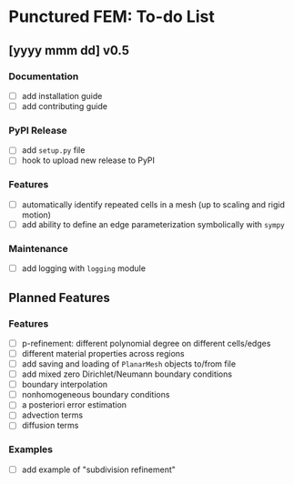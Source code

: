 # Punctured FEM: To-do List


## [yyyy mmm dd] v0.5
### Documentation
- [ ] add installation guide
- [ ] add contributing guide
### PyPI Release
- [ ] add `setup.py` file
- [ ] hook to upload new release to PyPI
### Features
- [ ] automatically identify repeated cells in a mesh (up to scaling and rigid motion)
- [ ] add ability to define an edge parameterization symbolically with `sympy`
### Maintenance
- [ ] add logging with `logging` module


## Planned Features

### Features
- [ ] p-refinement: different polynomial degree on different cells/edges
- [ ] different material properties across regions
- [ ] add saving and loading of `PlanarMesh` objects to/from file
- [ ] add mixed zero Dirichlet/Neumann boundary conditions
- [ ] boundary interpolation
- [ ] nonhomogeneous boundary conditions
- [ ] a posteriori error estimation
- [ ] advection terms
- [ ] diffusion terms
### Examples
- [ ] add example of "subdivision refinement"
